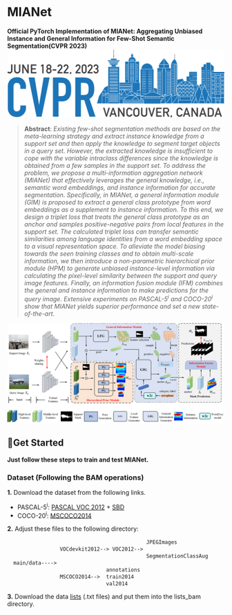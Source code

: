 # MIANet
**Official PyTorch Implementation of MIANet: Aggregating Unbiased Instance and General Information for Few-Shot Semantic Segmentation(CVPR 2023)**
![CVPR2023](/figure/logo.png)



> **Abstract**: *Existing few-shot segmentation methods are based on the meta-learning strategy and extract instance knowledge
from a support set and then apply the knowledge to segment target objects in a query set. However, the extracted
knowledge is insufficient to cope with the variable intraclass differences since the knowledge is obtained from a
few samples in the support set. To address the problem,
we propose a multi-information aggregation network (MIANet) that effectively leverages the general knowledge, i.e.,
semantic word embeddings, and instance information for
accurate segmentation. Specifically, in MIANet, a general
information module (GIM) is proposed to extract a general
class prototype from word embeddings as a supplement to
instance information. To this end, we design a triplet loss
that treats the general class prototype as an anchor and
samples positive-negative pairs from local features in the
support set. The calculated triplet loss can transfer semantic similarities among language identities from a word embedding space to a visual representation space. To alleviate the model biasing towards the seen training classes
and to obtain multi-scale information, we then introduce a
non-parametric hierarchical prior module (HPM) to generate unbiased instance-level information via calculating the
pixel-level similarity between the support and query image
features. Finally, an information fusion module (IFM) combines the general and instance information to make predictions for the query image. Extensive experiments on
PASCAL-5<sup>i</sup> and COCO-20<sup>i</sup>
show that MIANet yields superior performance and set a new state-of-the-art.*

![pipeiline](/figure/pipeline.png "The pipleline of MIANet")

## &#x1F527;Get Started
**Just follow these steps to train and test MIANet.**
### Dataset (Following the BAM operations)
**1.** Download the dataset from the following links.
+ PASCAL-5<sup>i</sup>: [PASCAL VOC 2012](http://host.robots.ox.ac.uk/pascal/VOC/voc2012/) + [SBD](http://home.bharathh.info/pubs/codes/SBD/download.html)
+ COCO-20<sup>i</sup>: [MSCOCO2014](https://cocodataset.org/#download)
  
**2.** Adjust these files to the following directory:    

                                                 JPEGImages
                     VOCdevkit2012--> VOC2012-->
                                                 SegmentationClassAug
      main/data---->           
                                    annotations
                     MSCOCO2014-->  train2014  
                                    val2014

**3.** Download the data [lists](https://mailnwpueducn-my.sharepoint.com/:u:/g/personal/langchunbo_mail_nwpu_edu_cn/ESvJvL7X86pNqK5LSaKwK0sByDLwNx0kh73PVJJ_m1vSCg?e=RBjfKp) (.txt files) and put them into the lists_bam directory.



